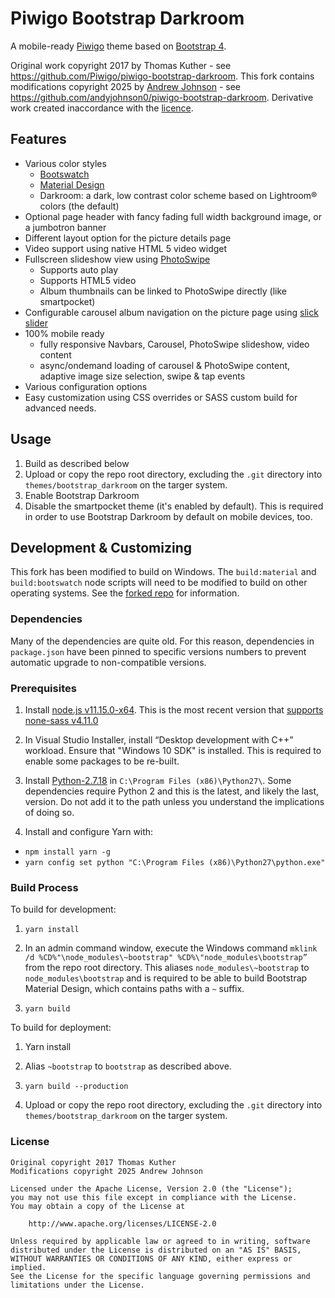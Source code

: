 # Piwigo Bootstrap Darkroom

A mobile-ready [Piwigo](http://piwigo.org) theme based on [Bootstrap 4](https://getbootstrap.com).

Original work copyright 2017 by Thomas Kuther - see https://github.com/Piwigo/piwigo-bootstrap-darkroom.
This fork contains modifications copyright 2025 by [Andrew Johnson](http://andyjohnson.uk) - see https://github.com/andyjohnson0/piwigo-bootstrap-darkroom.
Derivative work created inaccordance with the [licence](LICENSE.txt).


## Features

* Various color styles
  * [Bootswatch](https://bootswatch.com)
  * [Material Design](https://mdbootstrap.com/)
  * Darkroom: a dark, low contrast color scheme based on Lightroom® colors (the default)
* Optional page header with fancy fading full width background image, or a jumbotron banner
* Different layout option for the picture details page
* Video support using native HTML 5 video widget
* Fullscreen slideshow view using [PhotoSwipe](http://photoswipe.com)
  * Supports auto play
  * Supports HTML5 video
  * Album thumbnails can be linked to PhotoSwipe directly (like smartpocket)
* Configurable carousel album navigation on the picture page using [slick slider](https://kenwheeler.github.io/slick/)
* 100% mobile ready
  * fully responsive Navbars, Carousel, PhotoSwipe slideshow, video content
  * async/ondemand loading of carousel & PhotoSwipe content, adaptive image size selection, swipe & tap events
* Various configuration options
* Easy customization using CSS overrides or SASS custom build for advanced needs.
 

## Usage

1. Build as described below
2. Upload or copy the repo root directory, excluding the `.git` directory into `themes/bootstrap_darkroom` on the targer
system.
3. Enable Bootstrap Darkroom
4. Disable the smartpocket theme (it's enabled by default). This is required in order to use Bootstrap Darkroom by default on mobile devices, too.


## Development & Customizing

This fork has been modified to build on Windows. The `build:material` and `build:bootswatch` node scripts will need to
be modified to build on other operating systems. See the [forked repo](https://github.com/Piwigo/piwigo-bootstrap-darkroom) for information.

### Dependencies

Many of the dependencies are quite old. For this reason, dependencies in `package.json` have been pinned to specific versions numbers
to prevent automatic upgrade to non-compatible versions.

### Prerequisites

1. Install [node.js v11.15.0-x64](https://nodejs.org/download/release/v11.15.0/).
This is the most recent version that [supports none-sass v4.11.0](https://github.com/sass/node-sass#node-version-support-policy)

2. In Visual Studio Installer, install “Desktop development with C++” workload. Ensure that "Windows 10 SDK" is installed.
This is required to enable some packages to be re-built.

3. Install [Python-2.7.18](https://www.python.org/downloads/release/python-2718/) in `C:\Program Files (x86)\Python27\`.
Some dependencies require Python 2 and this is the latest, and likely the last, version. Do not add it to the path unless
you understand the implications of doing so.

4. Install and configure Yarn with:
- `npm install yarn -g`
- `yarn config set python "C:\Program Files (x86)\Python27\python.exe"`

### Build Process

To build for development:

1. `yarn install`

2. In an admin command window, execute the Windows command `mklink /d %CD%"\node_modules\~bootstrap" %CD%\"node_modules\bootstrap”`
from the repo root directory. This aliases `node_modules\~bootstrap` to `node_modules\bootstrap` and is required to be able to build
Bootstrap Material Design, which contains paths with a `~` suffix.

3. `yarn build`

To build for deployment:

1. Yarn install

2. Alias `~bootstrap` to `bootstrap` as described above.

3. `yarn build --production`

4. Upload or copy the repo root directory, excluding the `.git` directory into `themes/bootstrap_darkroom` on the targer
system.


### License

```
Original copyright 2017 Thomas Kuther
Modifications copyright 2025 Andrew Johnson

Licensed under the Apache License, Version 2.0 (the "License");
you may not use this file except in compliance with the License.
You may obtain a copy of the License at

    http://www.apache.org/licenses/LICENSE-2.0

Unless required by applicable law or agreed to in writing, software
distributed under the License is distributed on an "AS IS" BASIS,
WITHOUT WARRANTIES OR CONDITIONS OF ANY KIND, either express or implied.
See the License for the specific language governing permissions and
limitations under the License.
```
